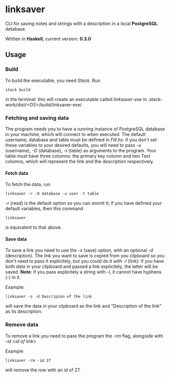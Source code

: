 # linksaver

CLI for saving notes and strings with a description in a local **PostgreSQL** database.

Written in **Haskell**; current version: **0.3.0**

## Usage
### Build

To build the executable, you need *Stack*. Run
```
stack build
```
in the terminal: this will create an executable called *linksaver-exe* in .stack-work/dist/\<OS\>/build/linksaver-exe/

### Fetching and saving data
The program needs you to have a running instance of PostgreSQL database in your machine, which will connect to when executed. The default username, database and table must be defined in *Fill.hs*: if you don't set these variables to your desired defaults, you will need to pass *-u* (username), *-D* (database), *-t* (table) as arguments to the program. 
Your table must have three columns: the primary key column and two Text columns, which will represent the link and the description respectively.  

#### Fetch data
To fetch the data, run
```
linksaver -r -D database -u user -t table
```
*-r* (read) is the default option so you can ommit it; if you have defined your default variables, then this command
``` 
linksaver 
```
is equivalent to that above.

#### Save data
To save a link you need to use the *-s* (save) option, with an optional *-d* (description). The link you want to save is copied from you clipboard so you don't need to pass it explicitely, but you could do it with *-l* (link): if you have both data in your clipboard and passed a link explicitely, the latter will be saved. **Note**: if you pass explicitely a string with *-l*, it cannot have hyphens (-) in it.

Example:
```
linksaver -s -d Descripion of the link
```
will save the data in your clipboard as the link and "Description of the link" as its description.

### Remove data
To remove a link you need to pass the program the *-rm* flag, alongside with *-id \<id of link\>*

Example
```
linksaver -rm -id 27
```
will remove the row with an id of 27.
